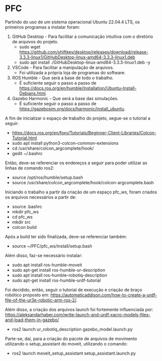 # PFC

Partindo do uso de um sistema operacional Ubuntu 22.04.4 LTS, os primeiros programas a instalar foram:
1. GitHub Desktop - Para facilitar a comunicação intuitiva com o diretório de arquivos do projeto.
   - sudo wget https://github.com/shiftkey/desktop/releases/download/release-3.3.3-linux1/GitHubDesktop-linux-amd64-3.3.3-linux1.deb
   - sudo apt install ./GitHubDesktop-linux-amd64-3.3.3-linux1.deb -y
2. VSCode - Para facilitar a manipulação de arquivos.
   - Foi utilizada a própria loja de programas do software.
3. ROS Humble - Que será a base de todo o trabalho.
   - É suficiente seguir o passo a passo de https://docs.ros.org/en/humble/Installation/Ubuntu-Install-Debians.html.
4. Gazebo Harmonic - Que será a base das simulações.
   - É suficiente seguir o passo a passo de https://gazebosim.org/docs/harmonic/install_ubuntu.
  
A fim de inicializar o espaço de trabalho do projeto, segue-se o tutorial a seguir:
- https://docs.ros.org/en/foxy/Tutorials/Beginner-Client-Libraries/Colcon-Tutorial.html
- sudo apt install python3-colcon-common-extensions
- cd /usr/share/colcon_argcomplete/hook/
- gedit ~/.bashrc

Então, deve-se referenciar os endereços a seguir para poder utilizar as linhas de comando ros2:
- source /opt/ros/humble/setup.bash
- source /usr/share/colcon_argcomplete/hook/colcon-argcomplete.bash

Iniciando o trabalho a partir da criação de um espaço pfc_ws, foram criados os arquivos necessários a partir de:
- source .bashrc
- mkdir pfc_ws
- cd pfc_ws
- mkdir src
- colcon build

Após a build ter sido finalizada, deve-se referenciar também:
- source ~/PFC/pfc_ws/install/setup.bash

Além disso, faz-se necessário instalar:
- sudo apt install ros-humble-moveit
- sudo apt-get install ros-humble-ur-description
- sudo apt install ros-humble-robotiq-description
- sudo apt-get  install ros-humble-urdf-tutorial

Foi decidido, então, seguir o tutorial de execução e criação de braço robótico proposto em: https://automaticaddison.com/how-to-create-a-urdf-file-of-the-ur3e-robotic-arm-ros-2/.

Além disso, a criação dos arquivos launch foi fortemente influenciada por: https://aleksandarhaber.com/write-launch-and-urdf-xacro-models-files-and-load-them-in-gazebo/
- ros2 launch ur_robotiq_description gazebo_model.launch.py

Parte-se, daí, para a criação do pacote de arquivos de movimento utilizando o setup_assistant do moveit, utilizando o comando:
- ros2 launch moveit_setup_assistant setup_assistant.launch.py

